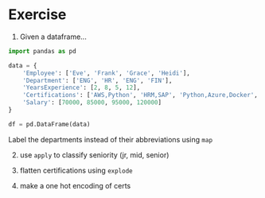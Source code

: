 # Exercise

1. Given a dataframe...

```python
import pandas as pd

data = {
    'Employee': ['Eve', 'Frank', 'Grace', 'Heidi'],
    'Department': ['ENG', 'HR', 'ENG', 'FIN'],
    'YearsExperience': [2, 8, 5, 12],
    'Certifications': ['AWS,Python', 'HRM,SAP', 'Python,Azure,Docker', 'CPA,Excel'],
    'Salary': [70000, 85000, 95000, 120000]
}

df = pd.DataFrame(data)
```

Label the departments instead of their abbreviations using `map`

2. use `apply` to classify seniority (jr, mid, senior)

3. flatten certifications using `explode`

4. make a one hot encoding of certs

